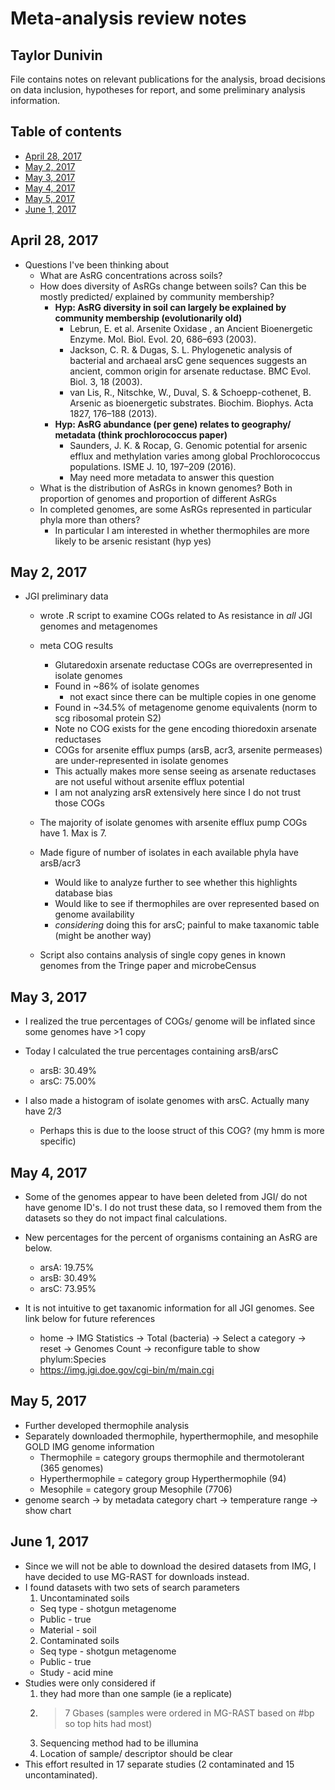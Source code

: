 # Meta-analysis review notes
## Taylor Dunivin
File contains notes on relevant publications for the analysis, broad decisions on data inclusion, hypotheses for report, and some preliminary analysis information. 

## Table of contents
* [April 28, 2017](https://github.com/ShadeLab/meta_arsenic/blob/master/Dunivin_notes.md#april-28-2017)
* [May 2, 2017](https://github.com/ShadeLab/meta_arsenic/blob/master/Dunivin_notes.md#may-2-2017)
* [May 3, 2017](https://github.com/ShadeLab/meta_arsenic/blob/master/Dunivin_notes.md#may-3-2017)
* [May 4, 2017](https://github.com/ShadeLab/meta_arsenic/blob/master/Dunivin_notes.md#may-4-2017)
* [May 5, 2017](https://github.com/ShadeLab/meta_arsenic/blob/master/Dunivin_notes.md#may-5-2017)
* [June 1, 2017](https://github.com/ShadeLab/meta_arsenic/blob/master/Dunivin_notes.md#June-1-2017)


## April 28, 2017
* Questions I've been thinking about
  * What are AsRG concentrations across soils? 
  * How does diversity of AsRGs change between soils? Can this be mostly predicted/ explained by community membership?
    * **Hyp: AsRG diversity in soil can largely be explained by community membership (evolutionarily old)**
      * Lebrun, E. et al. Arsenite Oxidase , an Ancient Bioenergetic Enzyme. Mol. Biol. Evol. 20, 686–693 (2003).
      * Jackson, C. R. & Dugas, S. L. Phylogenetic analysis of bacterial and archaeal arsC gene sequences suggests an ancient, common origin for arsenate reductase. BMC Evol. Biol. 3, 18 (2003).
      * van Lis, R., Nitschke, W., Duval, S. & Schoepp-cothenet, B. Arsenic as bioenergetic substrates. Biochim. Biophys. Acta 1827, 176–188 (2013).
    * **Hyp: AsRG abundance (per gene) relates to geography/ metadata (think prochlorococcus paper)**
      * Saunders, J. K. & Rocap, G. Genomic potential for arsenic efflux and methylation varies among global Prochlorococcus populations. ISME J. 10, 197–209 (2016).
      * May need more metadata to answer this question
  * What is the distribution of AsRGs in known genomes? Both in proportion of genomes and proportion of different AsRGs
  * In completed genomes, are some AsRGs represented in particular phyla more than others?
    * In particular I am interested in whether thermophiles are more likely to be arsenic resistant (hyp yes)



## May 2, 2017
* JGI preliminary data
  * wrote .R script to examine COGs related to As resistance in *all* JGI genomes and metagenomes
  * meta COG results
    * Glutaredoxin arsenate reductase COGs are overrepresented in isolate genomes
     * Found in ~86% of isolate genomes 
       * not exact since there can be multiple copies in one genome
     * Found in ~34.5% of metagenome genome equivalents (norm to scg ribosomal protein S2)
     * Note no COG exists for the gene encoding thioredoxin arsenate reductases 
    * COGs for arsenite efflux pumps (arsB, acr3, arsenite permeases) are under-represented in isolate genomes
     * This actually makes more sense seeing as arsenate reductases are not useful without arsenite efflux potential
    * I am not analyzing arsR extensively here since I do not trust those COGs
  
  * The majority of isolate genomes with arsenite efflux pump COGs have 1. Max is 7.
  
  * Made figure of number of isolates in each available phyla have arsB/acr3
    * Would like to analyze further to see whether this highlights database bias 
    * Would like to see if thermophiles are over represented based on genome availability
    * *considering* doing this for arsC; painful to make taxanomic table (might be another way)
  
  * Script also contains analysis of single copy genes in known genomes from the Tringe paper and microbeCensus
  
## May 3, 2017
* I realized the true percentages of COGs/ genome will be inflated since some genomes have >1 copy
* Today I calculated the true percentages containing arsB/arsC
  * arsB: 30.49%
  * arsC: 75.00%
  
* I also made a histogram of isolate genomes with arsC. Actually many have 2/3
  * Perhaps this is due to the loose struct of this COG? (my hmm is more specific)


## May 4, 2017
* Some of the genomes appear to have been deleted from JGI/ do not have genome ID's. I do not trust these data, so I removed them from the datasets so they do not impact final calculations.
* New percentages for the percent of organisms containing an AsRG are below. 
  * arsA: 19.75%
  * arsB: 30.49%
  * arsC: 73.95%

* It is not intuitive to get taxanomic information for all JGI genomes. See link below for future references
  * home -> IMG Statistics -> Total (bacteria) -> Select a category -> reset -> Genomes Count -> reconfigure table to show phylum:Species
  * https://img.jgi.doe.gov/cgi-bin/m/main.cgi


## May 5, 2017
* Further developed thermophile analysis
* Separately downloaded thermophile, hyperthermophile, and mesophile GOLD IMG genome information
  * Thermophile = category groups thermophile and thermotolerant (365 genomes)
  * Hyperthermophile = category group Hyperthermophile (94) 
  * Mesophile = category group Mesophile (7706) 
* genome search -> by metadata category chart -> temperature range -> show chart


## June 1, 2017
* Since we will not be able to download the desired datasets from IMG, I have decided to use MG-RAST for downloads instead. 
* I found datasets with two sets of search parameters
  1. Uncontaminated soils
   * Seq type - shotgun metagenome
   * Public - true
   * Material - soil
  2. Contaminated soils
   * Seq type - shotgun metagenome
   * Public - true
   * Study - acid mine
 * Studies were only considered if 
   1. they had more than one sample (ie a replicate)
   2. >7 Gbases (samples were ordered in MG-RAST based on #bp so top hits had most)
   3. Sequencing method had to be illumina
   4. Location of sample/ descriptor should be clear
 * This effort resulted in 17 separate studies (2 contaminated and 15 uncontaminated). 


